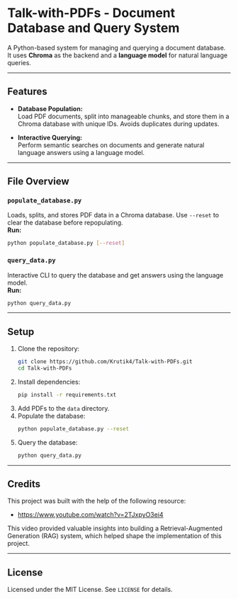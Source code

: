 # Talk-with-PDFs - Document Database and Query System

A Python-based system for managing and querying a document database. It uses **Chroma** as the backend and a **language model** for natural language queries.

---

## Features

- **Database Population:**  
  Load PDF documents, split into manageable chunks, and store them in a Chroma database with unique IDs. Avoids duplicates during updates.

- **Interactive Querying:**  
  Perform semantic searches on documents and generate natural language answers using a language model.

---

## File Overview

### `populate_database.py`  
Loads, splits, and stores PDF data in a Chroma database. Use `--reset` to clear the database before repopulating.  
**Run:**  
```bash
python populate_database.py [--reset]
```

### `query_data.py`  
Interactive CLI to query the database and get answers using the language model.  
**Run:**  
```bash
python query_data.py
```

---

## Setup

1. Clone the repository:
   ```bash
   git clone https://github.com/Krutik4/Talk-with-PDFs.git
   cd Talk-with-PDFs
   ```
2. Install dependencies:
   ```bash
   pip install -r requirements.txt
   ```
3. Add PDFs to the `data` directory.
4. Populate the database:
   ```bash
   python populate_database.py --reset
   ```
5. Query the database:
   ```bash
   python query_data.py
   ```

---
## Credits

This project was built with the help of the following resource:

- https://www.youtube.com/watch?v=2TJxpyO3ei4

This video provided valuable insights into building a Retrieval-Augmented Generation (RAG) system, which helped shape the implementation of this project.

---

## License

Licensed under the MIT License. See `LICENSE` for details.
